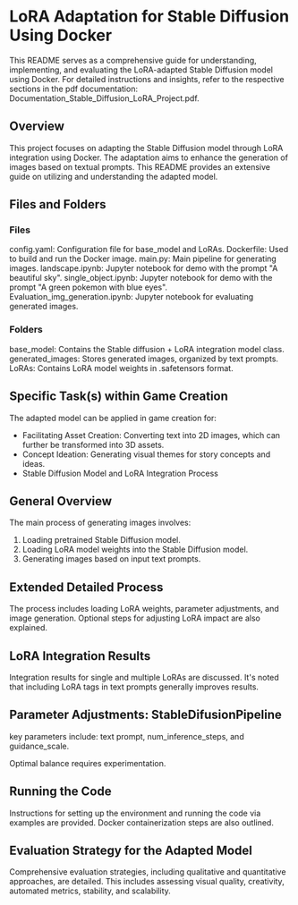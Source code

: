 # LoRA Adaptation for Stable Diffusion Using Docker

This README serves as a comprehensive guide for understanding, implementing, and evaluating the LoRA-adapted Stable Diffusion model using Docker. For detailed instructions and insights, refer to the respective sections in the pdf documentation: Documentation_Stable_Diffusion_LoRA_Project.pdf.

## Overview
This project focuses on adapting the Stable Diffusion model through LoRA integration using Docker. The adaptation aims to enhance the generation of images based on textual prompts. This README provides an extensive guide on utilizing and understanding the adapted model.

## Files and Folders
### Files
config.yaml: Configuration file for base_model and LoRAs.
Dockerfile: Used to build and run the Docker image.
main.py: Main pipeline for generating images.
landscape.ipynb: Jupyter notebook for demo with the prompt "A beautiful sky".
single_object.ipynb: Jupyter notebook for demo with the prompt "A green pokemon with blue eyes".
Evaluation_img_generation.ipynb: Jupyter notebook for evaluating generated images.
### Folders
base_model: Contains the Stable diffusion + LoRA integration model class.
generated_images: Stores generated images, organized by text prompts.
LoRAs: Contains LoRA model weights in .safetensors format.

## Specific Task(s) within Game Creation
The adapted model can be applied in game creation for:
- Facilitating Asset Creation: Converting text into 2D images, which can further be transformed into 3D assets.
- Concept Ideation: Generating visual themes for story concepts and ideas.
- Stable Diffusion Model and LoRA Integration Process

## General Overview
The main process of generating images involves:

1. Loading pretrained Stable Diffusion model.
2. Loading LoRA model weights into the Stable Diffusion model.
3. Generating images based on input text prompts.

## Extended Detailed Process
The process includes loading LoRA weights, parameter adjustments, and image generation. Optional steps for adjusting LoRA impact are also explained.

## LoRA Integration Results
Integration results for single and multiple LoRAs are discussed. It's noted that including LoRA tags in text prompts generally improves results.

## Parameter Adjustments: StableDifusionPipeline
key parameters include: text prompt, num_inference_steps, and guidance_scale. 

Optimal balance requires experimentation.

## Running the Code
Instructions for setting up the environment and running the code via examples are provided. Docker containerization steps are also outlined.

## Evaluation Strategy for the Adapted Model
Comprehensive evaluation strategies, including qualitative and quantitative approaches, are detailed. This includes assessing visual quality, creativity, automated metrics, stability, and scalability.

